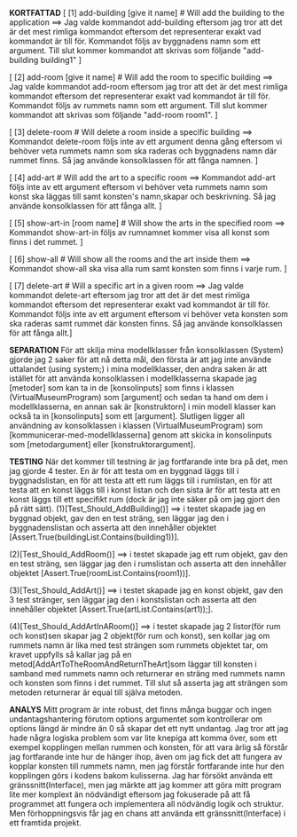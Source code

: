 **KORTFATTAD**
[ [1] add-building [give it name] # Will add the building to the application ==> Jag valde kommandot add-building eftersom jag tror att det är det mest rimliga kommandot eftersom det representerar exakt vad kommandot är till för. Kommandot följs av byggnadens namn som ett argument. Till slut kommer kommandot att skrivas som följande "add-building building1" ]

[ [2] add-room [give it name] # Will add the room to specific building ==> Jag valde kommandot add-room eftersom jag tror att det är det mest rimliga kommandot eftersom det representerar exakt vad kommandot är till för. Kommandot följs av rummets namn som ett argument. Till slut kommer kommandot att skrivas som följande "add-room room1". ]

[ [3] delete-room # Will delete a room inside a specific building ==> Kommandot delete-room följs inte av ett argument denna gång eftersom vi behöver veta rummets namn som ska raderas och byggnadens namn där rummet finns. Så jag använde konsolklassen för att fånga namnen. ]

[ [4] add-art # Will add the art to a specific room ==> Kommandot add-art följs inte av ett argument eftersom vi behöver veta rummets namn som konst ska läggas till samt konsten's namn,skapar och beskrivning. Så jag använde konsolklassen för att fånga allt. ]

[ [5] show-art-in [room name] # Will show the arts in the specified room ==> Kommandot show-art-in följs av rumnamnet kommer visa all konst som finns i det rummet. ]

[ [6] show-all # Will show all the rooms and the art inside them ==> Kommandot show-all ska visa alla rum samt konsten som finns i varje rum. ]

[ [7] delete-art # Will a specific art in a given room ==> Jag valde kommandot delete-art eftersom jag tror att det är det mest rimliga kommandot eftersom det representerar exakt vad kommandot är till för. Kommandot följs inte av ett argument eftersom vi behöver veta konsten som ska raderas samt rummet där konsten finns. Så jag använde konsolklassen för att fånga allt.]

**SEPARATION**
För att skilja mina modellklasser från konsolklassen (System) gjorde jag 2 saker för att nå detta mål, den första är att jag inte använde uttalandet (using system;) i mina modellklasser, den andra saken är att istället för att använda konsolklassen i modellklasserna skapade jag [metoder] som kan ta in de [konsolinputs] som finns i klassen (VirtualMuseumProgram) som [argument] och sedan ta hand om dem i modellklasserna, en annan sak är [konstruktorn] i min modell klasser kan också ta in [konsolinputs] som ett [argument]. Slutligen ligger all användning av konsolklassen i klassen (VirtualMuseumProgram) som [kommunicerar-med-modellklasserna] genom att skicka in konsolinputs som [metodargument] eller [konstruktorargument].

**TESTING**
När det kommer till testning är jag fortfarande inte bra på det, men jag gjorde 4 tester. En är för att testa om en byggnad läggs till i byggnadslistan, en för att testa att ett rum läggs till i rumlistan, en för att testa att en konst läggs till i konst listan och den sista är för att testa att en konst läggs till ett specifikt rum (dock är jag inte säker på om jag gjort den på rätt sätt).
(1)[Test_Should_AddBuilding()] ==> i testet skapade jag en byggnad objekt, gav den en test sträng, sen läggar jag den i byggnadenslistan och asserta att den innehåller objektet [Assert.True(buildingList.Contains(building1))].

(2)[Test_Should_AddRoom()] ==> i testet skapade jag ett rum objekt, gav den en test sträng, sen läggar jag den i rumslistan och asserta att den innehåller objektet [Assert.True(roomList.Contains(room1))].

(3)[Test_Should_AddArt()] ==> i testet skapade jag en konst objekt, gav den 3 test stränger, sen läggar jag den i konstslistan och asserta att den innehåller objektet [Assert.True(artList.Contains(art1));].

(4)[Test_Should_AddArtInARoom()] ==> i testet skapade jag 2 listor(för rum och konst)sen skapar jag 2 objekt(för rum och konst), sen kollar jag om rummets namn är lika med test strängen som rummets objektet tar, om kravet uppfylls så kallar jag på en metod[AddArtToTheRoomAndReturnTheArt]som läggar till konsten i samband med rummets namn och returnerar en sträng med rummets namn och konsten som finns i det rummet. Till slut så asserta jag att strängen som metoden returnerar är equal till själva metoden.

**ANALYS**
Mitt program är inte robust, det finns många buggar och ingen undantagshantering förutom options argumentet som kontrollerar om options längd är mindre än 0 så skapar det ett nytt undantag.
Jag tror att jag hade några logiska problem som var lite knepiga att komma över, som ett exempel kopplingen mellan rummen och konsten, för att vara ärlig så förstår jag fortfarande inte hur de hänger ihop, även om jag fick det att fungera av kopplar konsten till rummets namn, men jag förstår fortfarande inte hur den kopplingen görs i kodens bakom kulisserna.
Jag har försökt använda ett gränssnitt(Interface), men jag märkte att jag kommer att göra mitt program lite mer komplext än nödvändigt eftersom jag fokuserade på att få programmet att fungera och implementera all nödvändig logik och struktur. Men förhoppningsvis får jag en chans att använda ett gränssnitt(Interface) i ett framtida projekt.
